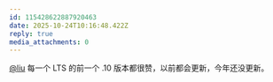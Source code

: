 ```yaml
---
id: 115428622887920463
date: 2025-10-24T10:16:48.422Z
reply: true
media_attachments: 0
---
```


<p><span class="h-card" translate="no"><a href="https://l22.org/@liu" class="u-url mention" rel="nofollow noopener" target="_blank">@<span>liu</span></a></span> 每一个 LTS 的前一个 .10 版本都很赞，以前都会更新，今年还没更新。</p>
